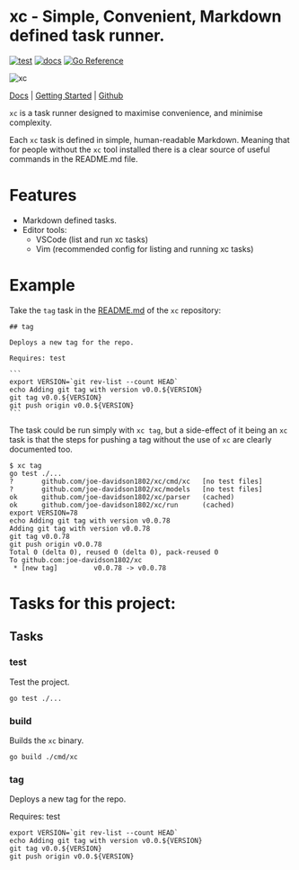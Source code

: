 # xc - Simple, Convenient, Markdown defined task runner. 


[![test](https://github.com/joe-davidson1802/xc/actions/workflows/test.yaml/badge.svg)](https://github.com/joe-davidson1802/xc/actions/workflows/test.yaml) 
[![docs](https://github.com/joe-davidson1802/xc/actions/workflows/docs.yml/badge.svg)](https://github.com/joe-davidson1802/xc/actions/workflows/docs.yml)
[![Go Reference](https://pkg.go.dev/badge/github.com/joe-davidson1802/xc.svg)](https://pkg.go.dev/github.com/joe-davidson1802/xc)

![xc](https://user-images.githubusercontent.com/19927761/156772881-10065864-ff4d-4225-ab2b-5adbbe628845.png)


[Docs](https://xcfile.dev/) | [Getting Started](https://xcfile.dev/getting-started/) | [Github](https://github.com/joe-davidson1802/xc)

`xc` is a task runner designed to maximise convenience, and minimise complexity.

Each `xc` task is defined in simple, human-readable Markdown. Meaning that for people without the `xc` tool installed there is a clear source of useful commands in the README.md file.

# Features

- Markdown defined tasks.
- Editor tools:
	- VSCode (list and run xc tasks)
	- Vim (recommended config for listing and running xc tasks)

# Example

Take the `tag` task in the [README.md](https://github.com/joe-davidson1802/xc#tag) of the `xc` repository:

````
## tag

Deploys a new tag for the repo.

Requires: test

```
export VERSION=`git rev-list --count HEAD`
echo Adding git tag with version v0.0.${VERSION}
git tag v0.0.${VERSION}
git push origin v0.0.${VERSION}
```
````

The task could be run simply with `xc tag`, but a side-effect of it being an `xc` task is that the steps for pushing a tag without the use of `xc` are clearly documented too.

```
$ xc tag
go test ./...
?       github.com/joe-davidson1802/xc/cmd/xc   [no test files]
?       github.com/joe-davidson1802/xc/models   [no test files]
ok      github.com/joe-davidson1802/xc/parser   (cached)
ok      github.com/joe-davidson1802/xc/run      (cached)
export VERSION=78
echo Adding git tag with version v0.0.78
Adding git tag with version v0.0.78
git tag v0.0.78
git push origin v0.0.78
Total 0 (delta 0), reused 0 (delta 0), pack-reused 0
To github.com:joe-davidson1802/xc
 * [new tag]         v0.0.78 -> v0.0.78
```


# Tasks for this project:

## Tasks

### test

Test the project.

```
go test ./...
```

### build

Builds the `xc` binary.

```
go build ./cmd/xc
```

### tag
Deploys a new tag for the repo.

Requires: test
```
export VERSION=`git rev-list --count HEAD`
echo Adding git tag with version v0.0.${VERSION}
git tag v0.0.${VERSION}
git push origin v0.0.${VERSION}
```
